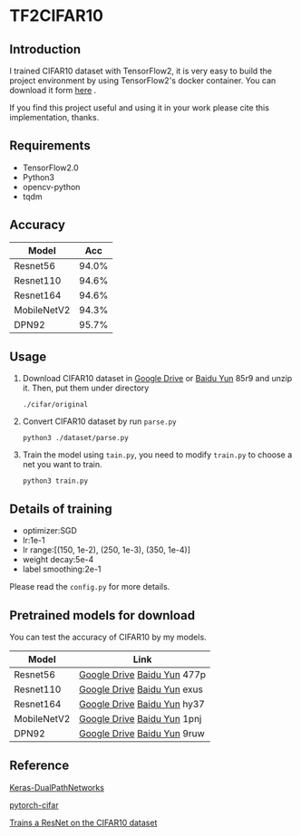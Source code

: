 # TF2CIFAR10

## Introduction
I trained CIFAR10 dataset with TensorFlow2, it is very easy to build the project environment by using TensorFlow2's docker container.
You can download it form [here](https://hub.docker.com/r/tensorflow/tensorflow/tags?page=1&name=2.0.0) .

If you find this project useful and using it in your work please cite this implementation, thanks.

## Requirements
* TensorFlow2.0
* Python3
* opencv-python
* tqdm

## Accuracy
|Model|Acc|
| --- | --- |
| Resnet56  |94.0%|
| Resnet110  |94.6%|
| Resnet164  |94.6%|
| MobileNetV2  |94.3%|
| DPN92  |95.7%|

## Usage

1. Download CIFAR10 dataset in [Google Drive](https://drive.google.com/open?id=11vY3RJAp_4FC5mAx26q37ncOQRw3miE9) or [Baidu Yun](https://pan.baidu.com/s/1yvtaX628_EuKcjvXmHbOuQ) 85r9 and 
unzip it. Then, put them under directory
    ```
    ./cifar/original
    ```
2. Convert CIFAR10 dataset by run `parse.py`
    ```
    python3 ./dataset/parse.py
    ```
3. Train the model using `tain.py`, you need to modify `train.py` to choose a net you want to train.
    ```
    python3 train.py
    ```
## Details of training
* optimizer:SGD
* lr:1e-1
* lr range:[(150, 1e-2), (250, 1e-3), (350, 1e-4)]
* weight decay:5e-4
* label smoothing:2e-1

Please read the `config.py` for more details.

## Pretrained models for download
You can test the accuracy of CIFAR10 by my models.

|Model|Link|
| --- | --- |
| Resnet56  |[Google Drive](https://drive.google.com/open?id=1DGC5aFPBEK-HFrCYjnFLK1xgjFtDzxA0) [Baidu Yun](https://pan.baidu.com/s/1GbZJ4oF7Vo6NTQ13B8D2VA) 477p|
| Resnet110  |[Google Drive](https://drive.google.com/open?id=14XYsN2S2MMl6_7pRqmK2LHm4i6BjuKoR) [Baidu Yun](https://pan.baidu.com/s/1jWL8LRSRrZXZ66c5y2MZiA) exus|
| Resnet164  |[Google Drive](https://drive.google.com/open?id=1nPgmTxOi85DLDWqjQISxhC7z6Z7HL0px) [Baidu Yun](https://pan.baidu.com/s/1oFpiKjLv1FfiXlalkOz5Jg) hy37|
| MobileNetV2  |[Google Drive](https://drive.google.com/open?id=1TW6PTPz7X2DnR88YdXhOGtSNqNb_r6Ep) [Baidu Yun](https://pan.baidu.com/s/1t7iBLkS-OoOOwmqO3pCfIw) 1pnj|
| DPN92  |[Google Drive](https://drive.google.com/open?id=1R-sGlJpBxzWi3ACgmUvZ4n5iHcdMLLHJ) [Baidu Yun](https://pan.baidu.com/s/1Jk9TCBvNJpHgojEFEwu1ug) 9ruw|

## Reference
[Keras-DualPathNetworks](https://github.com/titu1994/Keras-DualPathNetworks)

[pytorch-cifar](https://github.com/kuangliu/pytorch-cifar)

[Trains a ResNet on the CIFAR10 dataset](https://keras.io/examples/cifar10_resnet/)